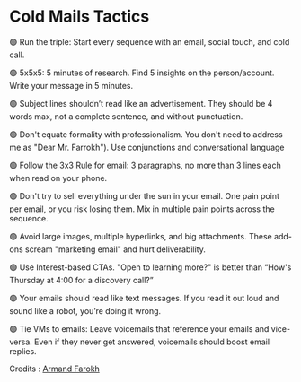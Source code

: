# Cold Mails Tactics

🟢 Run the triple: Start every sequence with an email, social touch, and cold call.

🟢 5x5x5: 5 minutes of research. Find 5 insights on the person/account. Write your message in 5 minutes.

🟢 Subject lines shouldn’t read like an advertisement. They should be 4 words max, not a complete sentence, and without punctuation. 

🟢 Don't equate formality with professionalism. You don't need to address me as "Dear Mr. Farrokh"). Use conjunctions and conversational language

🟢 Follow the 3x3 Rule for email: 3 paragraphs, no more than 3 lines each when read on your phone. 

🟢 Don't try to sell everything under the sun in your email. One pain point per email, or you risk losing them. Mix in multiple pain points across the sequence.

🟢 Avoid large images, multiple hyperlinks, and big attachments. These add-ons scream "marketing email" and hurt deliverability.

🟢 Use Interest-based CTAs. "Open to learning more?" is better than “How's Thursday at 4:00 for a discovery call?”

🟢 Your emails should read like text messages. If you read it out loud and sound like a robot, you’re doing it wrong.

🟢 Tie VMs to emails: Leave voicemails that reference your emails and vice-versa. Even if they never get answered, voicemails should boost email replies. 

Credits : [Armand Farokh](https://www.linkedin.com/in/armand-farrokh/)

